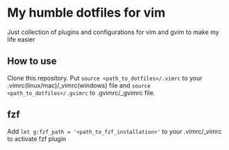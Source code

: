 # My humble dotfiles for vim
Just collection of plugins and configurations for vim and gvim to make my life easier

## How to use
Clone this repository. 
Put `source <path_to_dotfiles>/.vimrc` to your .vimrc(linux/mac)/_vimrc(windows) file and `source <path_to_dotfiles>/.gvimrc` to .gvimrc/_gvimrc file.

## fzf
Add `let g:fzf_path = '<path_to_fzf_installation>'` to your .vimrc/_vimrc to activate fzf plugin
